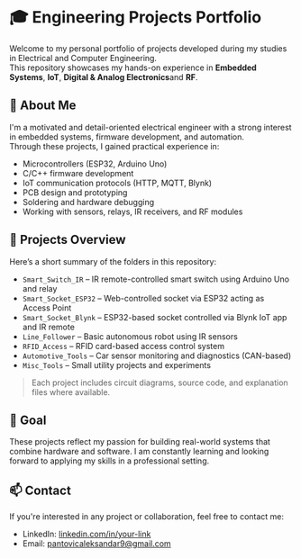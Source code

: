 # 🎓 Engineering Projects Portfolio

Welcome to my personal portfolio of projects developed during my studies in Electrical and Computer Engineering.  
This repository showcases my hands-on experience in **Embedded Systems**, **IoT**, **Digital & Analog Electronics**and **RF**.

## 📌 About Me

I'm a motivated and detail-oriented electrical engineer with a strong interest in embedded systems, firmware development, and automation.  
Through these projects, I gained practical experience in:

- Microcontrollers (ESP32, Arduino Uno)
- C/C++ firmware development
- IoT communication protocols (HTTP, MQTT, Blynk)
- PCB design and prototyping
- Soldering and hardware debugging
- Working with sensors, relays, IR receivers, and RF modules

## 📁 Projects Overview

Here’s a short summary of the folders in this repository:

- `Smart_Switch_IR` – IR remote-controlled smart switch using Arduino Uno and relay
- `Smart_Socket_ESP32` – Web-controlled socket via ESP32 acting as Access Point
- `Smart_Socket_Blynk` – ESP32-based socket controlled via Blynk IoT app and IR remote
- `Line_Follower` – Basic autonomous robot using IR sensors
- `RFID_Access` – RFID card-based access control system
- `Automotive_Tools` – Car sensor monitoring and diagnostics (CAN-based)
- `Misc_Tools` – Small utility projects and experiments

> Each project includes circuit diagrams, source code, and explanation files where available.

## 🚀 Goal

These projects reflect my passion for building real-world systems that combine hardware and software. I am constantly learning and looking forward to applying my skills in a professional setting.

## 📫 Contact

If you're interested in any project or collaboration, feel free to contact me:

- LinkedIn: [linkedin.com/in/your-link](https://www.linkedin.com/in/aleksandar-pantovic981075305/)  
- Email: pantovicaleksandar9@gmail.com
